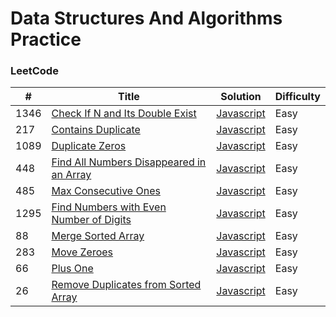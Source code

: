 
Data Structures And Algorithms Practice
========

### LeetCode

| # | Title | Solution | Difficulty |
|---| ----- | -------- | ---------- |
|1346|[Check If N and Its Double Exist](https://leetcode.com/problems/check-if-n-and-its-double-exist/) | [Javascript](./javascript/arrays/checkIfExist.js)|Easy|
|217|[Contains Duplicate](https://leetcode.com/problems/contains-duplicate/) | [Javascript](./javascript/arrays/containsDuplicate.js)|Easy|
|1089|[Duplicate Zeros](https://leetcode.com/problems/duplicate-zeros/) | [Javascript](./javascript/arrays/duplicateZeros.js)|Easy|
|448|[Find All Numbers Disappeared in an Array](https://leetcode.com/problems/find-all-numbers-disappeared-in-an-array/) | [Javascript](./javascript/arrays/findDisappearedNumbers.js)|Easy|
|485|[Max Consecutive Ones](https://leetcode.com/problems/max-consecutive-ones/) | [Javascript](./javascript/arrays/findMaxConsecutiveOnes.js)|Easy|
|1295|[Find Numbers with Even Number of Digits](https://leetcode.com/problems/find-numbers-with-even-number-of-digits/) | [Javascript](./javascript/arrays/findNumbers.js)|Easy|
|88|[Merge Sorted Array](https://leetcode.com/problems/merge-sorted-array/) | [Javascript](./javascript/arrays/merge.js)|Easy|
|283|[Move Zeroes](https://leetcode.com/problems/move-zeroes/) | [Javascript](./javascript/arrays/moveZeroes.js)|Easy|
|66|[Plus One](https://leetcode.com/problems/plus-one/) | [Javascript](./javascript/arrays/plusOne.js)|Easy|
|26|[Remove Duplicates from Sorted Array](https://leetcode.com/problems/remove-duplicates-from-sorted-array/) | [Javascript](./javascript/arrays/removeDuplicates.js)|Easy|
